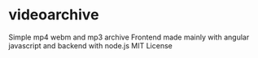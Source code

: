 # videoarchive
Simple mp4 webm and mp3 archive
Frontend made mainly with angular javascript and backend with node.js
MIT License
